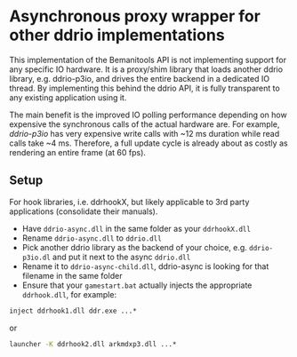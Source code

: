 # Asynchronous proxy wrapper for other ddrio implementations

This implementation of the Bemanitools API is not implementing support for any specific IO hardware.
It is a proxy/shim library that loads another ddrio library, e.g. ddrio-p3io, and drives the entire
backend in a dedicated IO thread. By implementing this behind the ddrio API, it is fully transparent
to any existing application using it.

The main benefit is the improved IO polling performance depending on how expensive the synchronous
calls of the actual hardware are. For example, *ddrio-p3io* has very expensive write calls with ~12
ms duration while read calls take ~4 ms. Therefore, a full update cycle is already about as costly
as rendering an entire frame (at 60 fps).

## Setup

For hook libraries, i.e. ddrhookX, but likely applicable to 3rd party applications (consolidate
their manuals).

- Have `ddrio-async.dll` in the same folder as your `ddrhookX.dll`
- Rename `ddrio-async.dll` to `ddrio.dll`
- Pick another ddrio library as the backend of your choice, e.g. `ddrio-p3io.dl` and put it next to
  the async `ddrio.dll`
- Rename it to `ddrio-async-child.dll`, ddrio-async is looking for that filename in the same folder
- Ensure that your `gamestart.bat` actually injects the appropriate `ddrhook.dll`, for example:

```bat
inject ddrhook1.dll ddr.exe ...*
```

or

```bat
launcher -K ddrhook2.dll arkmdxp3.dll ...*
```
